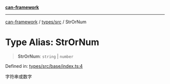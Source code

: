 [**can-framework**](../../../README.md)

***

[can-framework](../../../modules.md) / [types/src](../README.md) / StrOrNum

# Type Alias: StrOrNum

> **StrOrNum**: `string` \| `number`

Defined in: [types/src/base/index.ts:4](https://github.com/acanowl/acanowl-framework/blob/b5107a43a84c047f5172f446640c957c87bb9285/packages/types/src/base/index.ts#L4)

字符串或数字
